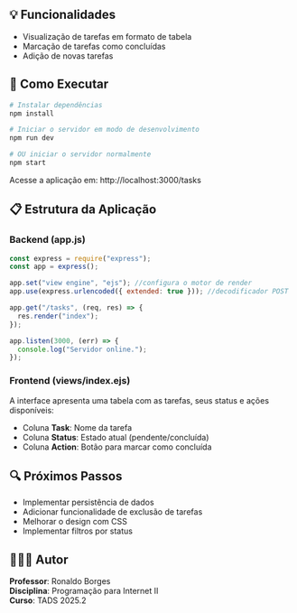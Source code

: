## 💡 Funcionalidades

- Visualização de tarefas em formato de tabela
- Marcação de tarefas como concluídas
- Adição de novas tarefas

## 🚀 Como Executar

```bash
# Instalar dependências
npm install

# Iniciar o servidor em modo de desenvolvimento
npm run dev

# OU iniciar o servidor normalmente
npm start
```

Acesse a aplicação em: http://localhost:3000/tasks

## 📋 Estrutura da Aplicação

### Backend (app.js)

```javascript
const express = require("express");
const app = express();

app.set("view engine", "ejs"); //configura o motor de render
app.use(express.urlencoded({ extended: true })); //decodificador POST

app.get("/tasks", (req, res) => {
  res.render("index");
});

app.listen(3000, (err) => {
  console.log("Servidor online.");
});
```

### Frontend (views/index.ejs)

A interface apresenta uma tabela com as tarefas, seus status e ações disponíveis:

- Coluna **Task**: Nome da tarefa
- Coluna **Status**: Estado atual (pendente/concluída)
- Coluna **Action**: Botão para marcar como concluída

## 🔍 Próximos Passos

- Implementar persistência de dados
- Adicionar funcionalidade de exclusão de tarefas
- Melhorar o design com CSS
- Implementar filtros por status

## 👨🏽‍🏫 Autor

**Professor**: Ronaldo Borges  
**Disciplina**: Programação para Internet II  
**Curso**: TADS 2025.2